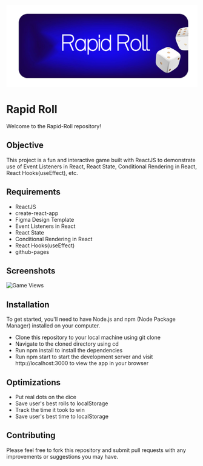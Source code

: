 ![RapidRoll Banner](./src/readme-banner.jpg)
# Rapid Roll 
Welcome to the Rapid-Roll repository! 

## Objective
This project is a fun and interactive game built with ReactJS to demonstrate use of Event Listeners in React, React State, Conditional Rendering in React, React Hooks(useEffect), etc.

## Requirements
- ReactJS
- create-react-app
- Figma Design Template
- Event Listeners in React
- React State
- Conditional Rendering in React
- React Hooks(useEffect)
- github-pages

## Screenshots
![Game Views](./src/project-thumbnail.png)

## Installation
To get started, you'll need to have Node.js and npm (Node Package Manager) installed on your computer.

- Clone this repository to your local machine using git clone  
- Navigate to the cloned directory using cd 
- Run npm install to install the dependencies
- Run npm start to start the development server and visit http://localhost:3000 to view the app in your browser

## Optimizations
- Put real dots on the dice
- Save user's best rolls to localStorage
- Track the time it took to win
- Save user's best time to localStorage

## Contributing
Please feel free to fork this repository and submit pull requests with any improvements or suggestions you may have.
